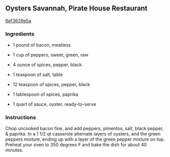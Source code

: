 ## Oysters Savannah, Pirate House Restaurant

[6ef3639e5a](http://www.food.com/recipe/oysters-savannah-pirate-house-restaurant-383610)

### Ingredients

 - 1 pound of bacon, meatless

 - 1 cup of peppers, sweet, green, raw

 - 4 ounce of spices, pepper, black

 - 1 teaspoon of salt, table

 - 12 teaspoon of spices, pepper, black

 - 1 tablespoon of spices, paprika

 - 1 quart of sauce, oyster, ready-to-serve

### Instructions

Chop uncooked bacon fine, and add peppers, pimentos, salt, black pepper, & paprika. In a 1 1/2 qt casserole alternate layers of oysters, and the green peppers mixture, ending up with a layer of the green pepper mixture on top. Preheat your oven to 350 degrees F and bake the dish for about 40 minutes.